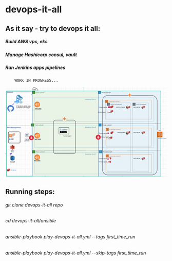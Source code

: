 # devops-it-all
   
   ## As it say - try to devops it all:
   ##### Build AWS vpc, eks
   ##### Manage Hashicorp consul, vault 
   ##### Run Jenkins apps pipelines
        WORK IN PROGRESS...
   <img src="images/env-status.png" width="1200" >
   
   ## Running steps:
   ###### git clone devops-it-all repo
   ###### cd devops-it-all/ansible
   ###### ansible-playbook play-devops-it-all.yml  --tags first_time_run
   ###### ansible-playbook play-devops-it-all.yml  --skip-tags first_time_run
